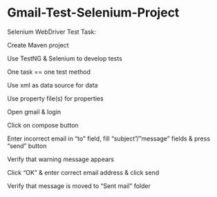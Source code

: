 # Gmail-Test-Selenium-Project
Selenium WebDriver Test 
Task:

Create Maven project

Use TestNG & Selenium to develop tests

One task == one test method

Use xml as data source for data

Use property file(s) for properties


Open gmail & login

Click on compose button

Enter incorrect email in “to” field, fill “subject”/”message” fields & press “send” button

Verify that warning message appears

Click “OK” & enter correct email address & click send

Verify that message is moved to “Sent mail” folder

